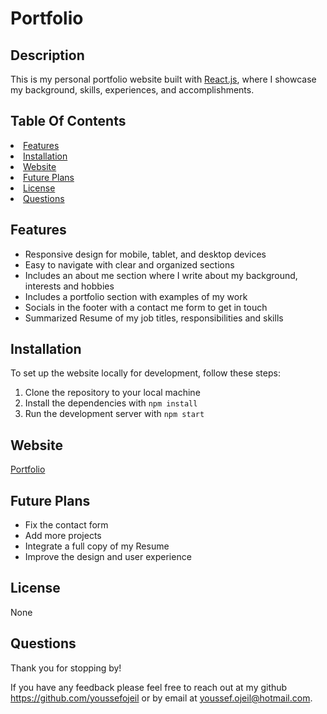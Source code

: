 # Portfolio
## Description
This is my personal portfolio website built with [React.js](https://reactjs.org/), where I showcase my background, skills, experiences, and accomplishments.

## Table Of Contents
<li><a href="#features">Features</a></li>
<li><a href="#installation">Installation</a></li>
<li><a href="#website">Website</a></li>
<li><a href="#future-plans">Future Plans</a></li>
<li><a href="#license">License</a></li>
<li><a href="#questions">Questions</a></li>

## Features

- Responsive design for mobile, tablet, and desktop devices
- Easy to navigate with clear and organized sections
- Includes an about me section where I write about my background, interests and hobbies
- Includes a portfolio section with examples of my work
- Socials in the footer with a contact me form to get in touch
- Summarized Resume of my job titles, responsibilities and skills

## Installation
To set up the website locally for development, follow these steps:

1. Clone the repository to your local machine
2. Install the dependencies with `npm install`
3. Run the development server with `npm start`


## Website
[Portfolio](https://youssefojeil.github.io/React-Portfolio/#home)

## Future Plans

- Fix the contact form
- Add more projects 
- Integrate a full copy of my Resume
- Improve the design and user experience

## License
None

## Questions

Thank you for stopping by!

If you have any feedback please feel free to reach out at my github https://github.com/youssefojeil or by email at youssef.ojeil@hotmail.com.
